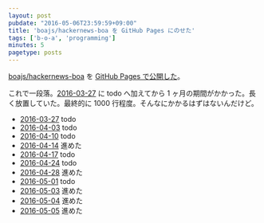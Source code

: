 ```yaml
---
layout: post
pubdate: "2016-05-06T23:59:59+09:00"
title: 'boajs/hackernews-boa を GitHub Pages にのせた'
tags: ['b-o-a', 'programming']
minutes: 5
pagetype: posts
---
```

[boajs/hackernews-boa][] を [GitHub Pages で公開した](http://boajs.github.io/hackernews-boa/)。

これで一段落。[2016-03-27][] に todo へ加えてから 1 ヶ月の期間がかかった。長く放置していた。最終的に 1000 行程度。そんなにかかるはずはないんだけど。

- [2016-03-27][] todo
- [2016-04-03][] todo
- [2016-04-10][] todo
- [2016-04-14][] 進めた
- [2016-04-17][] todo
- [2016-04-24][] todo
- [2016-04-28][] 進めた
- [2016-05-01][] todo
- [2016-05-03][] 進めた
- [2016-05-04][] 進めた
- [2016-05-05][] 進めた

[2016-03-27]: http://blog.bouzuya.net/2016/03/27/
[2016-04-03]: http://blog.bouzuya.net/2016/04/03/
[2016-04-10]: http://blog.bouzuya.net/2016/04/10/
[2016-04-14]: http://blog.bouzuya.net/2016/04/14/
[2016-04-17]: http://blog.bouzuya.net/2016/04/17/
[2016-04-24]: http://blog.bouzuya.net/2016/04/24/
[2016-04-28]: http://blog.bouzuya.net/2016/04/28/
[2016-05-01]: http://blog.bouzuya.net/2016/05/01/
[2016-05-03]: http://blog.bouzuya.net/2016/05/03/
[2016-05-04]: http://blog.bouzuya.net/2016/05/04/
[2016-05-05]: http://blog.bouzuya.net/2016/05/05/
[boajs/hackernews-boa]: https://github.com/boajs/hackernews-boa
